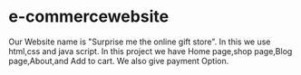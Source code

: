 # e-commercewebsite
Our Website name is "Surprise me the online gift store". In this we use html,css and java script. In this project  we have Home page,shop page,Blog page,About,and Add to cart. We also give payment Option.
